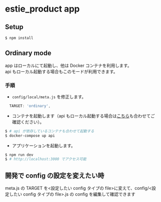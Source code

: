 # estie_product app

## Setup

```sh
$ npm install
```

## Ordinary mode

app はローカルにて起動し、他は Docker コンテナを利用します。  
api もローカル起動する場合もこのモードが利用できます。

### 手順

- `config/local/meta.js` を修正します。

```js
  TARGET: 'ordinary',
```

- コンテナを起動します（api もローカル起動する場合は[こちら](../api/README.md)も合わせてご確認ください）。

```sh
$ # api が依存しているコンテナも合わせて起動する
$ docker-compose up api
```

- アプリケーションを起動します。

```sh
$ npm run dev
$ # http://localhost:3000 でアクセス可能
```

## 開発で config の設定を変えたい時

meta.js の TARGET を<設定したい config タイプの file>に変えて、config/<設定したい config タイプの file>.js の config を編集して確認できます

